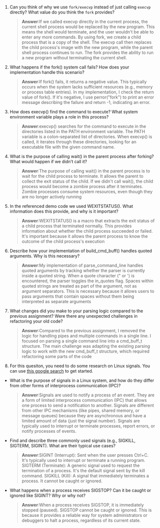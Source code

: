 1. Can you think of why we use `fork/execvp` instead of just calling `execvp` directly? What value do you think the `fork` provides?

    > **Answer**:If we called execvp directly in the current process, the current shell process would be replaced by the new program. This means the shell would terminate, and the user wouldn't be able to enter any more commands. By using fork, we create a child process that is a copy of the shell. The execvp call then replaces the child process's image with the new program, while the parent shell process continues to run. The fork provides the ability to run a new program without terminating the current shell.

2. What happens if the fork() system call fails? How does your implementation handle this scenario?

    > **Answer**:If fork() fails, it returns a negative value. This typically occurs when the system lacks sufficient resources (e.g., memory or process table entries). In my implementation, I check the return value of fork(). If it's negative, I use perror("fork") to print an error message describing the failure and return -1, indicating an error.

3. How does execvp() find the command to execute? What system environment variable plays a role in this process?

    > **Answer**:execvp() searches for the command to execute in the directories listed in the PATH environment variable. The PATH variable is a colon-separated list of directories. When execvp() is called, it iterates through these directories, looking for an executable file with the given command name.
    
4. What is the purpose of calling wait() in the parent process after forking? What would happen if we didn’t call it?

    > **Answer**:The purpose of calling wait() in the parent process is to wait for the child process to terminate. It allows the parent to collect the exit status of the child. If we didn't call wait(), the child process would become a zombie process after it terminates. Zombie processes consume system resources, even though they are no longer actively running

5. In the referenced demo code we used WEXITSTATUS(). What information does this provide, and why is it important?

    > **Answer**:WEXITSTATUS() is a macro that extracts the exit status of a child process that terminated normally. This provides information about whether the child process succeeded or failed. It's important because it allows the parent process to know the outcome of the child process's execution

6. Describe how your implementation of build_cmd_buff() handles quoted arguments. Why is this necessary?

    > **Answer**:My implementation of parse_command_line handles quoted arguments by tracking whether the parser is currently inside a quoted string. When a quote character (" or ') is encountered, the parser toggles the in_quotes flag. Spaces within quoted strings are treated as part of the argument, not as argument separators. This is necessary because it allows users to pass arguments that contain spaces without them being interpreted as separate arguments

7. What changes did you make to your parsing logic compared to the previous assignment? Were there any unexpected challenges in refactoring your old code?

    > **Answer**:Compared to the previous assignment, I removed the logic for handling pipes and multiple commands in a single line. I focused on parsing a single command line into a cmd_buff_t structure. The main challenge was adapting the existing parsing logic to work with the new cmd_buff_t structure, which required refactoring some parts of the code

8. For this quesiton, you need to do some research on Linux signals. You can use [this google search](https://www.google.com/search?q=Linux+signals+overview+site%3Aman7.org+OR+site%3Alinux.die.net+OR+site%3Atldp.org&oq=Linux+signals+overview+site%3Aman7.org+OR+site%3Alinux.die.net+OR+site%3Atldp.org&gs_lcrp=EgZjaHJvbWUyBggAEEUYOdIBBzc2MGowajeoAgCwAgA&sourceid=chrome&ie=UTF-8) to get started.

- What is the purpose of signals in a Linux system, and how do they differ from other forms of interprocess communication (IPC)?

    > **Answer**:Signals are used to notify a process of an event. They are a form of limited interprocess communication (IPC) that allows one process to send a notification to another. Signals are different from other IPC mechanisms (like pipes, shared memory, or message queues) because they are asynchronous and have a limited amount of data (just the signal number). Signals are typically used to interrupt or terminate processes, report errors, or notify processes of events.

- Find and describe three commonly used signals (e.g., SIGKILL, SIGTERM, SIGINT). What are their typical use cases?

    > **Answer**:SIGINT (Interrupt): Sent when the user presses Ctrl+C. It's typically used to interrupt or terminate a running program.
SIGTERM (Terminate): A generic signal used to request the termination of a process. It's the default signal sent by the kill command.
SIGKILL (Kill): A signal that immediately terminates a process. It cannot be caught or ignored.


 

- What happens when a process receives SIGSTOP? Can it be caught or ignored like SIGINT? Why or why not?

    > **Answer**:When a process receives SIGSTOP, it is immediately stopped (paused). SIGSTOP cannot be caught or ignored. This is because it provides a reliable way for system administrators or debuggers to halt a process, regardless of its current state.
